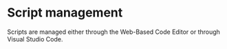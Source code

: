 # Script management

Scripts are managed either through the Web-Based Code Editor or through Visual Studio Code. 